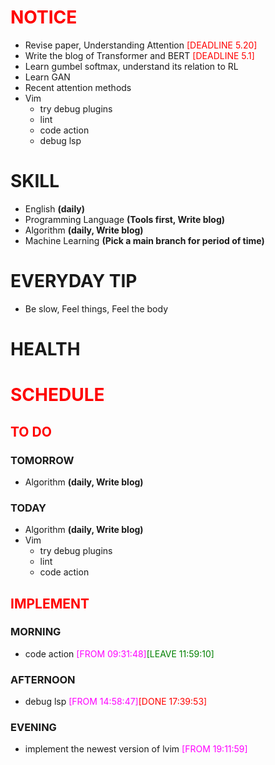 # <font color=red>NOTICE</font>

- Revise paper, Understanding Attention <font color=red>[DEADLINE 5.20]</font>
- Write the blog of Transformer and BERT <font color=red>[DEADLINE 5.1]</font>
- Learn gumbel softmax, understand its relation to RL
- Learn GAN
- Recent attention methods
- Vim
  - try debug plugins
  - lint
  - code action
  - debug lsp

# SKILL

- English **(daily)**
- Programming Language **(Tools first, Write blog)**
- Algorithm **(daily, Write blog)**
- Machine Learning **(Pick a main branch for period of time)**

# EVERYDAY TIP

- Be slow, Feel things, Feel the body

# HEALTH

# <font color=red>SCHEDULE</font>

## <font color=red>TO DO</font>

### TOMORROW

- Algorithm **(daily, Write blog)**

### TODAY

- Algorithm **(daily, Write blog)**
- Vim
  - try debug plugins
  - lint
  - code action

## <font color=red>IMPLEMENT</font>

### MORNING

- code action <font color=magenta>[FROM 09:31:48]</font><font color=green>[LEAVE
  11:59:10]</font>

### AFTERNOON

- debug lsp <font color=magenta>[FROM 14:58:47]</font><font color=red>[DONE
  17:39:53]</font>

### EVENING

- implement the newest version of lvim <font color=magenta>[FROM
  19:11:59]</font>
